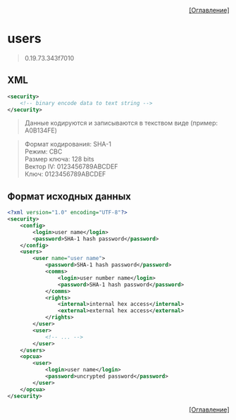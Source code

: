 <p align='right'><a href='index.html'>[Оглавление]</a></p>

# users
> 0.19.73.343f7010
## XML
````xml
<security>
	<!-- binary encode data to text string -->
</security>
````

> Данные кодируются и записываются в текством виде (пример: A0B134FE)

> Формат кодирования: SHA-1</br>Режим: CBC</br>Размер ключа: 128 bits</br>Вектор IV: 0123456789ABCDEF</br>Ключ: 0123456789ABCDEF</br>

## Формат исходных данных
````xml
<?xml version="1.0" encoding="UTF-8"?>
<security>
	<config>
		<login>user name</login>
		<password>SHA-1 hash password</password>
	</config>
	<users>
		<user name="user name">
			<password>SHA-1 hash password</password>
			<comms>
				<login>user number name</login>
				<password>SHA-1 hash password</password>
			</comms>
			<rights>
				<internal>internal hex access</internal>
				<external>external hex access</external>
			</rights>
		</user>
		<user>
			<!-- ... -->
		</user>
	</users>
	<opcua>
		<user>
			<login>user name</login>
			<password>uncrypted password</password>
		</user>
	</opcua>
</security>
````


<p align='right'><a href='index.html'>[Оглавление]</a></p>

